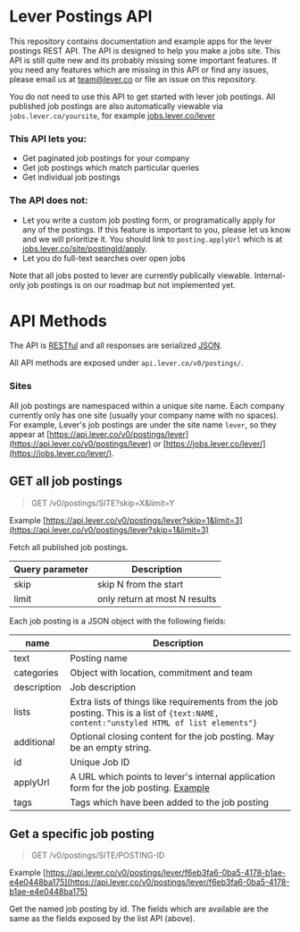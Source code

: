 # Lever Postings API

This repository contains documentation and example apps for the lever postings
REST API. The API is designed to help you make a jobs site. This API is still
quite new and its probably missing some important features. If you need any
features which are missing in this API or find any issues, please email us at
[team@lever.co](mailto:support@lever.co) or file an issue on this repository.

You do not need to use this API to get started with lever job postings. All
published job postings are also automatically viewable via
`jobs.lever.co/yoursite`, for example
[jobs.lever.co/lever](https://jobs.lever.co/lever)

### This API lets you:

- Get paginated job postings for your company
- Get job postings which match particular queries
- Get individual job postings


### The API does not:

- Let you write a custom job posting form, or programatically apply for any of
the postings. If this feature is important to you, please let us know and we
will prioritize it. You should link to `posting.applyUrl` which is at
[jobs.lever.co/site/postingId/apply](https://jobs.lever.co/lever/f6eb3fa6-0ba5-4178-b1ae-e4e0448ba175/apply).
- Let you do full-text searches over open jobs

Note that all jobs posted to lever are currently publically viewable. Internal-only job postings is on our roadmap but not implemented yet.


# API Methods

The API is [RESTful](http://www.infoq.com/articles/rest-introduction) and all
responses are serialized [JSON](http://json.org/).

All API methods are exposed under `api.lever.co/v0/postings/`.

### Sites

All job postings are namespaced within a unique site name. Each company
currently only has one site (usually your company name with no spaces). For
example, Lever's job postings are under the site name `lever`, so they appear
at [https://api.lever.co/v0/postings/lever](https://api.lever.co/v0/postings/lever)
or [https://jobs.lever.co/lever/](https://jobs.lever.co/lever/).


## GET all job postings

> GET /v0/postings/SITE?skip=X&limit=Y

Example [https://api.lever.co/v0/postings/lever?skip=1&limit=3](https://api.lever.co/v0/postings/lever?skip=1&limit=3)

Fetch all published job postings.

| Query parameter | Description                   |
| --------------- | ----------------------------- |
| skip            | skip N from the start         |
| limit           | only return at most N results |

Each job posting is a JSON object with the following fields:

| name        | Description                   |
| ----------- | ----------------------------- |
| text        | Posting name
| categories  | Object with location, commitment and team
| description | Job description
| lists       | Extra lists of things like requirements from the job posting. This is a list of `{text:NAME, content:"unstyled HTML of list elements"}`
| additional  | Optional closing content for the job posting. May be an empty string.
| id          | Unique Job ID
| applyUrl    | A URL which points to lever's internal application form for the job posting. [Example](https://jobs.lever.co/lever/29511546-a7c9-451f-8b01-2010abbaca82/apply)
| tags        | Tags which have been added to the job posting

## Get a specific job posting

> GET /v0/postings/SITE/POSTING-ID

Example [https://api.lever.co/v0/postings/lever/f6eb3fa6-0ba5-4178-b1ae-e4e0448ba175](https://api.lever.co/v0/postings/lever/f6eb3fa6-0ba5-4178-b1ae-e4e0448ba175)

Get the named job posting by id. The fields which are available are the same as the fields exposed by the list API (above).

